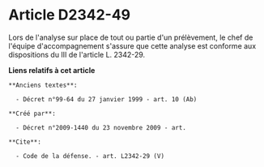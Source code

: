 # Article D2342-49

Lors de l'analyse sur place de tout ou partie d'un prélèvement, le chef de l'équipe d'accompagnement s'assure que cette
analyse est conforme aux dispositions du III de l'article L. 2342-29.

**Liens relatifs à cet article**

	**Anciens textes**:

	  - Décret n°99-64 du 27 janvier 1999 - art. 10 (Ab)

	**Créé par**:

	  - Décret n°2009-1440 du 23 novembre 2009 - art.

	**Cite**:

	  - Code de la défense. - art. L2342-29 (V)
